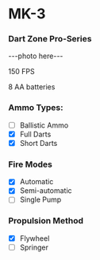 # MK-3
### Dart Zone Pro-Series

---photo here---

150 FPS

8 AA batteries

### Ammo Types:
- [ ] Ballistic Ammo
- [x] Full Darts
- [x] Short Darts

### Fire Modes
- [x] Automatic
- [x] Semi-automatic
- [ ] Single Pump

### Propulsion Method
- [x] Flywheel
- [ ] Springer
